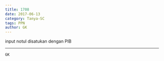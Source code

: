 ```yaml
---
title: 1708
date: 2017-06-13
category: Tanya-SC
tags: PPN
author: GK
---
```


input notul disatukan dengan PIB

---



`GK`
